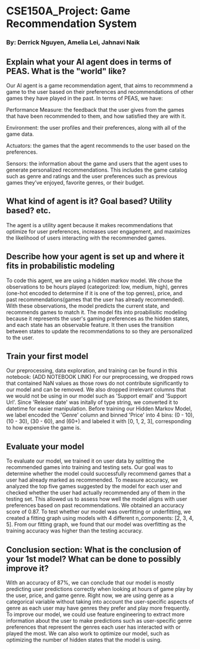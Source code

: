 # CSE150A_Project: Game Recommendation System
### By: Derrick Nguyen, Amelia Lei, Jahnavi Naik
## Explain what your AI agent does in terms of PEAS. What is the "world" like?

  Our AI agent is a game recommendation agent, that aims to recommmend a game to the user based on their preferences and recommendations of other games they have played in the past.
  In terms of PEAS, we have:
  
  Performance Measure: the feedback that the user gives from the games that have been recommended to them, and how satisfied they are with it. 
  
  Environment: the user profiles and their preferences, along with all of the game data. 
  
  Actuators: the games that the agent recommends to the user based on the preferences. 
  
  Sensors: the information about the game and users that the agent uses to generate personalized recommendations. This includes the game catalog such as genre and ratings and the user preferences such as previous games they’ve enjoyed, favorite genres, or their budget.

## What kind of agent is it? Goal based? Utility based? etc. 

  The agent is a utility agent because it makes recommendations that optimize for user preferences, increases user engagement, and maximizes the likelihood of users interacting with the recommended games.

## Describe how your agent is set up and where it fits in probabilistic modeling

 To code this agent, we are using a hidden markov model. We chose the observations to be hours played (categorized: low, medium, high), genres (one-hot encoded to determine if it is one of the top genres), price, and past recommendations(games that the user has already recommended). With these observations, the model predicts the current state, and recommends games to match it. The model fits into proabilisitic modeling because it represents the user's gaming preferences as the hidden states, and each state has an observable feature. It then uses the transition between states to update the recommendations to so they are personalized to the user.

## Train your first model

Our preprocessing, data exploration, and training can be found in this notebook: (ADD NOTEBOOK LINK)
For our preprocessing, we dropped rows that contained NaN values as those rows do not contribute significantly to our model and can be removed. We also dropped irrelevant columns that we would not be using in our model such as 'Support email' and 'Support Url'. Since 'Release date' was initally of type string, we converted it to datetime for easier manipulation. Before training our Hidden Markov Model, we label encoded the 'Genre' column and binned 'Price' into 4 bins: (0 - 10), (10 - 30), (30 - 60), and (60+) and labeled it with [0, 1, 2, 3], corresponding to how expensive the game is. 
  

## Evaluate your model

  To evaluate our model, we trained it on user data by splitting the recommended games into training and testing sets. Our goal was to determine whether the model could successfully recommend games that a user had already marked as recommended. To measure accuracy, we analyzed the top five games suggested by the model for each user and checked whether the user had actually recommended any of them in the testing set. This allowed us to assess how well the model aligns with user preferences based on past recommendations. We obtained an accuracy score of 0.87. 
  To test whether our model was overfitting or underfitting, we created a fitting graph using models with 4 different n_components: [2, 3, 4, 5]. From our fitting graph, we found that our model was overfitting as the training accuracy was higher than the testing accuracy. 

## Conclusion section: What is the conclusion of your 1st model? What can be done to possibly improve it?

  With an accuracy of 87%, we can conclude that our model is mostly predicting user predictions correctly when looking at hours of game play by the user, price, and game genre. Right now, we are using genre as a categorical variable without taking into account the user-specific aspects of genre as each user may have genres they prefer and play more frequently. To improve our model, we could use feature engineering to extract more information about the user to make predictions such as user-specific genre preferences that represent the genres each user has interacted with or played the most. We can also work to optimize our model, such as optimizing the number of hidden states that the model is using.


